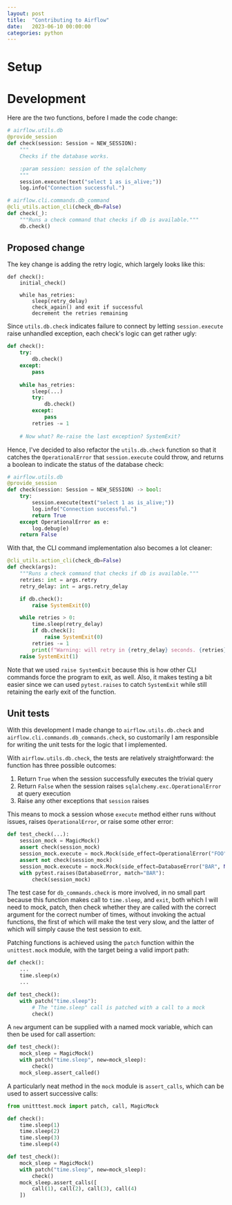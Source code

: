 ```yaml
---
layout: post
title:  "Contributing to Airflow"
date:   2023-06-10 00:00:00
categories: python
---
```


# Setup

# Development
Here are the two functions, before I made the code change:

```python
# airflow.utils.db
@provide_session
def check(session: Session = NEW_SESSION):
    """
    Checks if the database works.

    :param session: session of the sqlalchemy
    """
    session.execute(text("select 1 as is_alive;"))
    log.info("Connection successful.")
```

```python
# airflow.cli.commands.db_command
@cli_utils.action_cli(check_db=False)
def check(_):
    """Runs a check command that checks if db is available."""
    db.check()
```

## Proposed change
The key change is adding the retry logic, which largely looks like this:

```
def check():
    initial_check()

    while has_retries:
        sleep(retry_delay)
        check_again() and exit if successful
        decrement the retries remaining
```

Since `utils.db.check` indicates failure to connect by letting `session.execute` raise unhandled exception, each check's logic can get rather ugly:

```python
def check():
    try:
        db.check()
    except:
        pass
    
    while has_retries:
        sleep(...)
        try:
            db.check()
        except:
            pass
        retries -= 1
    
    # Now what? Re-raise the last exception? SystemExit?
```

Hence, I've decided to also refactor the `utils.db.check` function so that it catches the `OperationalError` that `session.execute` could throw, and returns a boolean to indicate the status of the database check:

```python
# airflow.utils.db
@provide_session
def check(session: Session = NEW_SESSION) -> bool:
    try:
        session.execute(text("select 1 as is_alive;"))
        log.info("Connection successful.")
        return True
    except OperationalError as e:
        log.debug(e)
    return False
```

With that, the CLI command implementation also becomes a lot cleaner:

```python
@cli_utils.action_cli(check_db=False)
def check(args):
    """Runs a check command that checks if db is available."""
    retries: int = args.retry
    retry_delay: int = args.retry_delay

    if db.check():
        raise SystemExit(0)

    while retries > 0:
        time.sleep(retry_delay)
        if db.check():
            raise SystemExit(0)
        retries -= 1
        print(f"Warning: will retry in {retry_delay} seconds. {retries} retries left")
    raise SystemExit(1)
```

Note that we used `raise SystemExit` because this is how other CLI commands force the program to exit, as well. Also, it makes testing a bit easier since we can used `pytest.raises` to catch `SystemExit` while still retaining the early exit of the function.

## Unit tests
With this development I made change to `airflow.utils.db.check` and `airflow.cli.commands.db_commands.check`, so customarily I am responsible for writing the unit tests for the logic that I implemented.

With `airflow.utils.db.check`, the tests are relatively straightforward: the function has three possible outcomes:

1. Return `True` when the session successfully executes the trivial query
2. Return `False` when the session raises `sqlalchemy.exc.OperationalError` at query execution
3. Raise any other exceptions that `session` raises

This means to mock a session whose `execute` method either runs without issues, raises `OperationalError`, or raise some other error:

```python
def test_check(...):
    session_mock = MagicMock()
    assert check(session_mock)
    session_mock.execute = mock.Mock(side_effect=OperationalError("FOO", None, None))
    assert not check(session_mock)
    session_mock.execute = mock.Mock(side_effect=DatabaseError("BAR", None, None))
    with pytest.raises(DatabaseError, match="BAR"):
        check(session_mock)
```

The test case for `db_commands.check` is more involved, in no small part because this function makes call to `time.sleep`, and `exit`, both which I will need to mock, patch, then check whether they are called with the correct argument for the correct number of times, without invoking the actual functions, the first of which will make the test very slow, and the latter of which will simply cause the test session to exit.

Patching functions is achieved using the `patch` function within the `unittest.mock` module, with the target being a valid import path:

```python
def check():
    ...
    time.sleep(x)
    ...

def test_check():
    with patch("time.sleep"):
        # The "time.sleep" call is patched with a call to a mock
        check()
```

A `new` argument can be supplied with a named mock variable, which can then be used for call assertion:

```python
def test_check():
    mock_sleep = MagicMock()
    with patch("time.sleep", new=mock_sleep):
        check()
    mock_sleep.assert_called()
```

A particularly neat method in the `mock` module is `assert_calls`, which can be used to assert successive calls:

```python
from unitttest.mock import patch, call, MagicMock

def check():
    time.sleep(1)
    time.sleep(2)
    time.sleep(3)
    time.sleep(4)

def test_check():
    mock_sleep = MagicMock()
    with patch("time.sleep", new=mock_sleep):
        check()
    mock_sleep.assert_calls([
        call(1), call(2), call(3), call(4)
    ])
```
